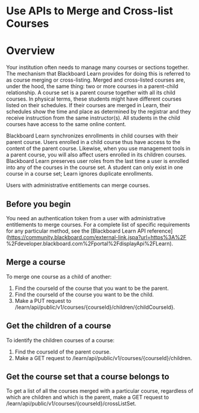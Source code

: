 # Use APIs to Merge and Cross-list Courses
# Overview

Your institution often needs to manage many courses or sections together. The
mechanism that Blackboard Learn provides for doing this is referred to as
course merging or cross-listing. Merged and cross-listed courses are, under
the hood, the same thing: two or more courses in a parent-child relationship.
A course set is a parent course together with all its child courses. In
physical terms, these students might have different courses listed on their
schedules. If their courses are merged in Learn, their schedules show the time
and place as determined by the registrar and they receive instruction from the
same instructor(s). All students in the child courses have access to the same
online content.

Blackboard Learn synchronizes enrollments in child courses with their parent
course. Users enrolled in a child course thus have access to the content of
the parent course. Likewise, when you use management tools in a parent course,
you will also affect users enrolled in its children courses. Blackboard Learn
preserves user roles from the last time a user is enrolled into any of the
courses in the course set. A student can only exist in one course in a course
set; Learn ignores duplicate enrollments.

Users with administrative entitlements can merge courses.

## Before you begin

You need an authentication token from a user with administrative entitlements
to merge courses. For a complete list of specific requirements for any
particular method, see the [Blackboard Learn API
reference](https://community.blackboard.com/external-link.jspa?url=https%3A%2F
%2Fdeveloper.blackboard.com%2Fportal%2FdisplayApi%2FLearn).

## Merge a course

To merge one course as a child of another:

  1. Find the courseId of the course that you want to be the parent.
  2. Find the courseId of the course you want to be the child.
  3. Make a PUT request to /learn/api/public/v1/courses/{courseId}/children/{childCourseId}.

## Get the children of a course

To identify the children courses of a course:

  1. Find the courseId of the parent course.
  2. Make a GET request to /learn/api/public/v1/courses/{courseId}/children.

## Get the course set that a course belongs to

To get a list of all the courses merged with a particular course, regardless
of which are children and which is the parent, make a GET request to
/learn/api/public/v1/courses/{courseId}/crossListSet.

